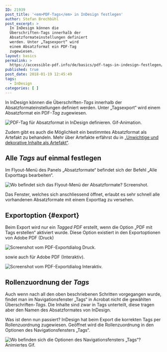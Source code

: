 ```yaml
---
ID: 21939
post_title: '<em>PDF-Tags</em> in InDesign festlegen'
author: Stefan Brechbühl
post_excerpt: >
  In InDesign können die
  Überschriften-Tags innerhalb der
  Absatzformateinstellungen definiert
  werden. Unter „Tagsexport“ wird
  einem Absatzformat ein PDF-Tag
  zugewiesen.
layout: basics
permalink: >
  https://accessible-pdf.info/de/basics/pdf-tags-in-indesign-festlegen/
published: true
post_date: 2018-01-19 12:45:49
tags:
  - InDesign
categories: [ ]
---
```

In InDesign können die Überschriften-*Tags* innerhalb der Absatzformateinstellungen definiert werden. Unter „Tagsexport“ wird einem Absatzformat ein PDF-*Tag* zugewiesen.

![PDF-Tag für Absatzformat in InDesign definieren. Gif-Animation.][1]

Zudem gibt es auch die Möglichkeit ein bestimmtes Absatzformat als Artefakt zu behandeln. Mehr über Artefakte erfährst du in [„Unwichtige und dekorative Inhalte als Artefakt“][2].

## Alle *Tags* auf einmal festlegen

Im Flyout-Menü des Panels „Absatzformate“ befindet sich der Befehl „Alle Exporttags bearbeiten“.

![Wo befindet sich das Flyout-Menü der Absatzformate? Screenshot.][3]

Das Fenster, welches sich anschliessend öffnet, erlaubt es sehr schnell alle vorhandenen Absatzformate mit einem Exporttag zu versehen.

## Exportoption {#export}

Beim Export wird nur ein *Tagged PDF* erstellt, wenn die Option „PDF mit Tags erstellen“ aktiviert wurde. Diese Option existiert in den Exportoptionen von Adobe PDF (Druck)

![Screenshot vom PDF-Exportdialog Druck.][4]

sowie auch für Adobe PDF (Interaktiv).

![Screenshot vom PDF-Exportdialog Interaktiv.][5]

## Rollenzuordnung der *Tags*

Auch wenn nach all den oben beschriebenen Schritten vorgegangen wurde, findet man im Navigationsfenster „Tags“ in Acrobat nicht die gewählten Überschriften-*Tags*. Die Inhalte sind zwar in Tags unterteilt, diese tragen aber den Namen des Absatzformates von InDesign.

Was ist denn nun passiert? InDesign hat beim Export die korrekten Tags per Rollenzuordnung zugewiesen. Geöffnet wird die Rollenzuordnung in den Optionen des Navigationsfensters „Tags“.

![Wo befinden sich die Optionen des Navigationsfensters „Tags“? Animiertes Gif.][6]

 [1]: https://accessible-pdf.info/wp/wp-content/uploads/indesign_tagsexport.gif
 [2]: https://accessible-pdf.info/de/basics/unwichtige-und-dekorative-inhalte-als-artefakt/
 [3]: https://accessible-pdf.info/wp/wp-content/uploads/indesign_absatzformate_flyout.png
 [4]: https://accessible-pdf.info/wp/wp-content/uploads/indesign_pdf_export_druck.jpg
 [5]: https://accessible-pdf.info/wp/wp-content/uploads/indesign_pdf_export_interaktiv.jpg
 [6]: https://accessible-pdf.info/wp/wp-content/uploads/acrobat_rollenzuordnung.gif